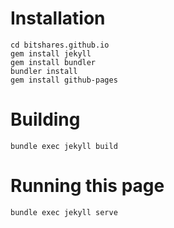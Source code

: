 Installation
==============

    cd bitshares.github.io
    gem install jekyll
    gem install bundler
    bundler install
    gem install github-pages

Building
=================

    bundle exec jekyll build

Running this page
=================

    bundle exec jekyll serve

